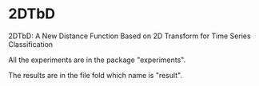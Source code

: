 # 2DTbD
2DTbD: A New Distance Function Based on 2D Transform for Time Series Classification

All the experiments are in the package "experiments".

The results are in the file fold which name is "result".